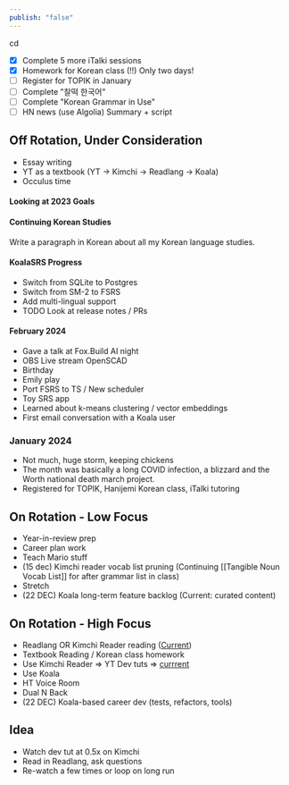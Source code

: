 ```yaml
---
publish: "false"
---
```

cd
- [x] Complete 5 more iTalki sessions
- [x] Homework for Korean class (!!) Only two days!
 - [ ] Register for TOPIK in January
 - [ ] Complete "찰떡 한국어"
 - [ ] Complete "Korean Grammar in Use"
 - [ ] HN news (use Algolia) Summary + script
 
## Off Rotation, Under Consideration

 - Essay writing
 - YT as a textbook (YT -> Kimchi -> Readlang -> Koala)
 - Occulus time

#### Looking at 2023 Goals

#### Continuing Korean Studies
Write a paragraph in Korean about all my Korean language studies.
#### KoalaSRS Progress
- Switch from SQLite to Postgres
- Switch from SM-2 to FSRS
- Add multi-lingual support
- TODO Look at release notes / PRs

#### February 2024
 - Gave a talk at Fox.Build AI night
 - OBS Live stream OpenSCAD
 - Birthday
 - Emily play
 - Port FSRS to TS / New scheduler
 - Toy SRS app
 - Learned about k-means clustering / vector embeddings
 - First email conversation with a Koala user
### January 2024
  - Not much, huge storm, keeping chickens
  - The month was basically a long COVID infection, a blizzard and the Worth national death march project.
  - Registered for TOPIK, Hanijemi Korean class, iTalki tutoring
## On Rotation - Low Focus
 - Year-in-review prep
 - Career plan work
 - Teach Mario stuff
 - (15 dec) Kimchi reader vocab list pruning (Continuing [[Tangible Noun Vocab List]] for after grammar list in class)
 - Stretch
 - (22 DEC) Koala long-term feature backlog (Current: curated content)
## On Rotation - High Focus

 - Readlang OR Kimchi Reader reading ([Current](https://nextjs-ko.org/docs/getting-started/installation))
 - Textbook Reading / Korean class homework
 - Use Kimchi Reader => YT Dev tuts => [currrent](https://youtu.be/Gt40VneLdX4?si=xR9p3EotN7Gy6sHm)
 - Use Koala
 - HT Voice Room
 - Dual N Back
 - (22 DEC) Koala-based career dev (tests, refactors, tools)

## Idea

 - Watch dev tut at 0.5x on Kimchi
 - Read in Readlang, ask questions
 - Re-watch a few times or loop on long run

